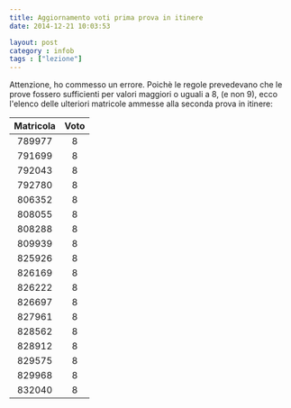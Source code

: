 ```yaml
---
title: Aggiornamento voti prima prova in itinere
date: 2014-12-21 10:03:53

layout: post
category : infob 
tags : ["lezione"] 
---
```


Attenzione, ho commesso un errore. Poichè le regole prevedevano che le prove fossero sufficienti per valori maggiori o uguali a 8, (e non 9), ecco l'elenco delle ulteriori matricole ammesse alla seconda prova in itinere:


| Matricola   | Voto      |
| :---------: | :-------: |
| 789977      | 8         |
| 791699      | 8         |
| 792043      | 8         |
| 792780      | 8         |
| 806352      | 8         |
| 808055      | 8         |
| 808288      | 8         |
| 809939      | 8         |
| 825926      | 8         |
| 826169      | 8         |
| 826222      | 8         |
| 826697      | 8         |
| 827961      | 8         |
| 828562      | 8         |
| 828912      | 8         |
| 829575      | 8         |
| 829968      | 8         |
| 832040      | 8         |